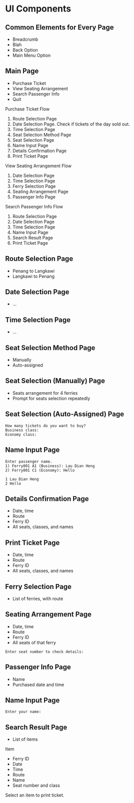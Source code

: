 # UI Components

## Common Elements for Every Page

- Breadcrumb
- Blah
- Back Option
- Main Menu Option

## Main Page

- Purchase Ticket
- View Seating Arrangement
- Search Passenger Info
- Quit

Purchase Ticket Flow

1. Route Selection Page
2. Date Selection Page. Check if tickets of the day sold out.
3. Time Selection Page
4. Seat Selection Method Page
5. Seat Selection Page
6. Name Input Page
7. Details Confirmation Page
8. Print Ticket Page

View Seating Arrangement Flow

1. Date Selection Page
2. Time Selection Page
3. Ferry Selection Page
4. Seating Arrangement Page
5. Passenger Info Page

Search Passenger Info Flow

1. Route Selection Page
2. Date Selection Page
3. Time Selection Page
4. Name Input Page
5. Search Result Page
6. Print Ticket Page

## Route Selection Page

- Penang to Langkawi
- Langkawi to Penang

## Date Selection Page

- ...

## Time Selection Page

- ...

## Seat Selection Method Page

- Manually
- Auto-assigned

## Seat Selection (Manually) Page

- Seats arrangement for 4 ferries
- Prompt for seats selection repeatedly

## Seat Selection (Auto-Assigned) Page

    How many tickets do you want to buy?
    Business class: 
    Economy class:

## Name Input Page

    Enter passenger name.
    1) Ferry001 A1 (Business): Lau Dian Heng
    2) Ferry001 C1 (Economy): Hello

    1 Lau Dian Heng
    2 Hello

## Details Confirmation Page

- Date, time
- Route
- Ferry ID
- All seats, classes, and names

## Print Ticket Page

- Date, time
- Route
- Ferry ID
- All seats, classes, and names

## Ferry Selection Page

- List of ferries, with route

## Seating Arrangement Page

- Date, time
- Route
- Ferry ID
- All seats of that ferry

```
Enter seat number to check details:
```

## Passenger Info Page

- Name
- Purchased date and time

## Name Input Page

    Enter your name:

## Search Result Page

- List of items

Item

- Ferry ID
- Date
- Time
- Route
- Name
- Seat number and class

Select an item to print ticket.
